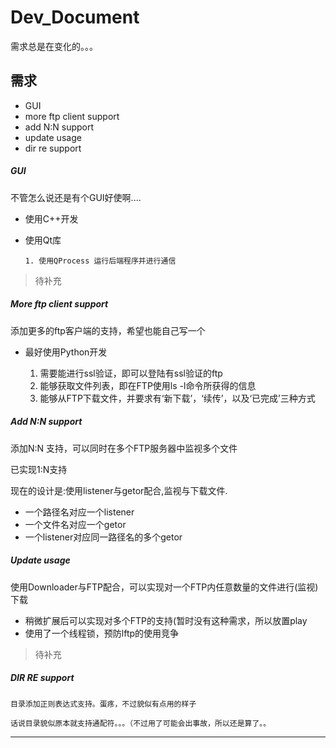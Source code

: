 ﻿Dev_Document
============

   需求总是在变化的。。。

## 需求

   * GUI
   * more ftp client support
   * add N:N support
   * update usage
   * dir re support

##### GUI

   不管怎么说还是有个GUI好使啊....

   * 使用C++开发
   * 使用Qt库


         1. 使用QProcess 运行后端程序并进行通信

> 待补充

##### More ftp client support

   添加更多的ftp客户端的支持，希望也能自己写一个

   * 最好使用Python开发


        1. 需要能进行ssl验证，即可以登陆有ssl验证的ftp
        2. 能够获取文件列表，即在FTP使用ls -l命令所获得的信息
        3. 能够从FTP下载文件，并要求有‘新下载’，‘续传’，以及‘已完成’三种方式

##### Add N:N support

   添加N:N 支持，可以同时在多个FTP服务器中监视多个文件
   
   已实现1:N支持

   现在的设计是:使用listener与getor配合,监视与下载文件.


   * 一个路径名对应一个listener
   * 一个文件名对应一个getor
   * 一个listener对应同一路径名的多个getor

##### Update usage

   使用Downloader与FTP配合，可以实现对一个FTP内任意数量的文件进行(监视)下载

   * 稍微扩展后可以实现对多个FTP的支持(暂时没有这种需求，所以放置play
   * 使用了一个线程锁，预防lftp的使用竞争

> 待补充

##### DIR RE support

    目录添加正则表达式支持。蛋疼，不过貌似有点用的样子

    话说目录貌似原本就支持通配符。。。（不过用了可能会出事故，所以还是算了。。


------------------
